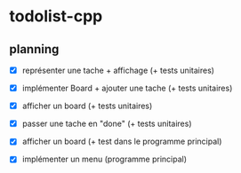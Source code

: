 # todolist-cpp

## planning

- [x] représenter une tache + affichage (+ tests unitaires)
- [x] implémenter Board + ajouter une tache (+ tests unitaires)
- [x] afficher un board (+ tests unitaires)
- [x] passer une tache en "done" (+ tests unitaires)
- [x] afficher un board (+ test dans le programme principal)
- [x] implémenter un menu (programme principal)


